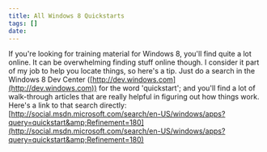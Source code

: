 ```yaml
---
title: All Windows 8 Quickstarts
tags: []
date: 
---
```


If you're looking for training material for Windows 8, you'll find quite a lot online. It can be overwhelming finding stuff online though. I consider it part of my job to help you locate things, so here's a tip. Just do a search in the Windows 8 Dev Center ([http://dev.windows.com](http://dev.windows.com)) for the word 'quickstart'; and you'll find a lot of walk-through articles that are really helpful in figuring out how things work. Here's a link to that search directly: [http://social.msdn.microsoft.com/search/en-US/windows/apps?query=quickstart&amp;Refinement=180](http://social.msdn.microsoft.com/search/en-US/windows/apps?query=quickstart&amp;Refinement=180)